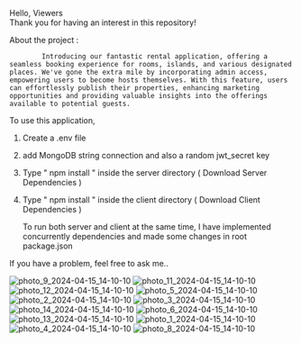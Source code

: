 Hello, Viewers  
Thank you for having an interest in this repository! 

About the project : 

            Introducing our fantastic rental application, offering a seamless booking experience for rooms, islands, and various designated places. We've gone the extra mile by incorporating admin access, empowering users to become hosts themselves. With this feature, users can effortlessly publish their properties, enhancing marketing opportunities and providing valuable insights into the offerings available to potential guests.
            
            
To use this application, 

1. Create a .env file 
2. add MongoDB string connection and also a random jwt_secret key
3. Type  " npm install " inside the server directory  ( Download Server Dependencies ) 
4. Type " npm install " inside the client directory ( Download Client Dependencies )

   To run both server and client at the same time, I have implemented concurrently dependencies and made some changes in root package.json

If you have a problem, feel free to ask me..


![photo_9_2024-04-15_14-10-10](https://github.com/MohammedRayan04/NestyWorld/assets/110118951/2baf3599-7d3e-434d-8e50-fba7450d7e14)
![photo_11_2024-04-15_14-10-10](https://github.com/MohammedRayan04/NestyWorld/assets/110118951/a8c7eda4-e6a5-4dd4-939e-9ea5d737648e)
![photo_12_2024-04-15_14-10-10](https://github.com/MohammedRayan04/NestyWorld/assets/110118951/9a2565ec-6709-47c6-871c-54ac8f078ca9)
![photo_5_2024-04-15_14-10-10](https://github.com/MohammedRayan04/NestyWorld/assets/110118951/f473b748-6886-4fba-9b33-c33052bf2946)
![photo_2_2024-04-15_14-10-10](https://github.com/MohammedRayan04/NestyWorld/assets/110118951/7bc91c86-4c4a-4f95-accf-8f4f7327af49)
![photo_3_2024-04-15_14-10-10](https://github.com/MohammedRayan04/NestyWorld/assets/110118951/973f13c6-b7f7-4dc1-bd92-ad0429013f80)
![photo_14_2024-04-15_14-10-10](https://github.com/MohammedRayan04/NestyWorld/assets/110118951/86da7fd0-0be4-4b44-a66f-0dcaf6f32d07)
![photo_6_2024-04-15_14-10-10](https://github.com/MohammedRayan04/NestyWorld/assets/110118951/ba15ee5d-00c3-4838-91c8-1e367fed3fe1)
![photo_13_2024-04-15_14-10-10](https://github.com/MohammedRayan04/NestyWorld/assets/110118951/c15f6b5d-7e26-4cee-818b-498a3e40e8e1)
![photo_1_2024-04-15_14-10-10](https://github.com/MohammedRayan04/NestyWorld/assets/110118951/323a6a67-9418-4b97-8ef7-487e0067db9e)
![photo_4_2024-04-15_14-10-10](https://github.com/MohammedRayan04/NestyWorld/assets/110118951/0b5cf605-dae0-4d20-aa7a-497c8b6f6b46)
![photo_8_2024-04-15_14-10-10](https://github.com/MohammedRayan04/NestyWorld/assets/110118951/784942c6-ef03-4a47-8216-93343660f683)




